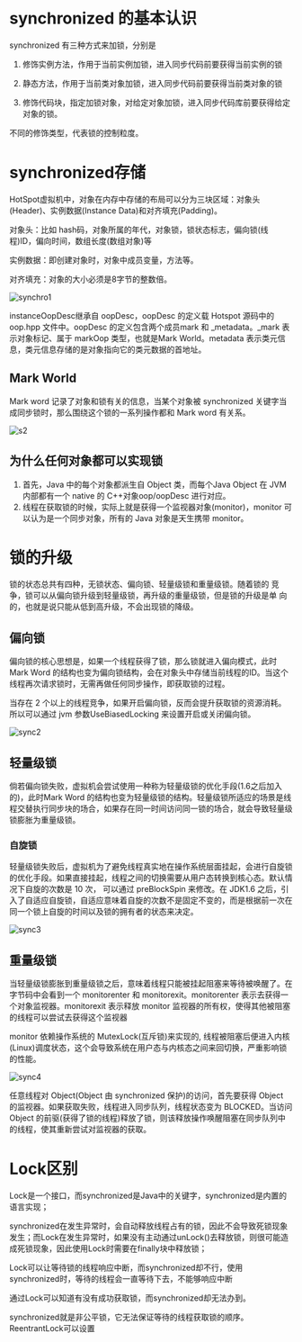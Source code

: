 # **synchronized** 的基本认识

synchronized 有三种方式来加锁，分别是

1. 修饰实例方法，作用于当前实例加锁，进入同步代码前要获得当前实例的锁

2. 静态方法，作用于当前类对象加锁，进入同步代码前要获得当前类对象的锁

3. 修饰代码块，指定加锁对象，对给定对象加锁，进入同步代码库前要获得给定对象的锁。

不同的修饰类型，代表锁的控制粒度。

# synchronized存储

HotSpot虚拟机中，对象在内存中存储的布局可以分为三块区域：对象头 (Header)、实例数据(Instance Data)和对齐填充(Padding)。

对象头：比如 hash码，对象所属的年代，对象锁，锁状态标志，偏向锁(线程)ID，偏向时间，数组长度(数组对象)等

实例数据：即创建对象时，对象中成员变量，方法等。

对齐填充：对象的大小必须是8字节的整数倍。

![synchro1](synchro1.png)

 instanceOopDesc继承自 oopDesc，oopDesc 的定义载 Hotspot 源码中的 oop.hpp 文件中。oopDesc 的定义包含两个成员mark 和 _metadata。_mark 表示对象标记、属于 markOop 类型，也就是Mark World。metadata 表示类元信息，类元信息存储的是对象指向它的类元数据的首地址。

## Mark World

Mark word 记录了对象和锁有关的信息，当某个对象被 synchronized 关键字当成同步锁时，那么围绕这个锁的一系列操作都和 Mark word 有关系。

![s2](s2.png)

## 为什么任何对象都可以实现锁

1. 首先，Java 中的每个对象都派生自 Object 类，而每个Java Object 在 JVM 内部都有一个 native 的 C++对象oop/oopDesc 进行对应。
2. 线程在获取锁的时候，实际上就是获得一个监视器对象(monitor)，monitor 可以认为是一个同步对象，所有的 Java 对象是天生携带 monitor。

# 锁的升级

锁的状态总共有四种，无锁状态、偏向锁、轻量级锁和重量级锁。随着锁的
竞争，锁可以从偏向锁升级到轻量级锁，再升级的重量级锁，但是锁的升级是单
向的，也就是说只能从低到高升级，不会出现锁的降级。

## 偏向锁

偏向锁的核心思想是，如果一个线程获得了锁，那么锁就进入偏向模式，此时Mark Word 的结构也变为偏向锁结构，会在对象头中存储当前线程的ID。当这个线程再次请求锁时，无需再做任何同步操作，即获取锁的过程。

当存在 2 个以上的线程竞争，如果开启偏向锁，反而会提升获取锁的资源消耗。所以可以通过 jvm 参数UseBiasedLocking 来设置开启或关闭偏向锁。

![sync2](sync2.png)

## 轻量级锁

倘若偏向锁失败，虚拟机会尝试使用一种称为轻量级锁的优化手段(1.6之后加入的)，此时Mark Word 的结构也变为轻量级锁的结构。轻量级锁所适应的场景是线程交替执行同步块的场合，如果存在同一时间访问同一锁的场合，就会导致轻量级锁膨胀为重量级锁。

### 自旋锁

轻量级锁失败后，虚拟机为了避免线程真实地在操作系统层面挂起，会进行自旋锁的优化手段。如果直接挂起，线程之间的切换需要从用户态转换到核心态。默认情况下自旋的次数是 10 次， 可以通过 preBlockSpin 来修改。在 JDK1.6 之后，引入了自适应自旋锁，自适应意味着自旋的次数不是固定不变的，而是根据前一次在同一个锁上自旋的时间以及锁的拥有者的状态来决定。

![sync3](sync3.png)

## 重量级锁

当轻量级锁膨胀到重量级锁之后，意味着线程只能被挂起阻塞来等待被唤醒了。在字节码中会看到一个 monitorenter 和 monitorexit。monitorenter 表示去获得一个对象监视器。monitorexit 表示释放 monitor 监视器的所有权，使得其他被阻塞的线程可以尝试去获得这个监视器

monitor 依赖操作系统的 MutexLock(互斥锁)来实现的, 线程被阻塞后便进入内核(Linux)调度状态，这个会导致系统在用户态与内核态之间来回切换，严重影响锁的性能。

![sync4](sync4.png)



任意线程对 Object(Object 由 synchronized 保护)的访问，首先要获得 Object 的监视器。如果获取失败，线程进入同步队列，线程状态变为 BLOCKED。当访问 Object 的前驱(获得了锁的线程)释放了锁，则该释放操作唤醒阻塞在同步队列中的线程，使其重新尝试对监视器的获取。

# Lock区别

Lock是一个接口，而synchronized是Java中的关键字，synchronized是内置的语言实现；

synchronized在发生异常时，会自动释放线程占有的锁，因此不会导致死锁现象发生；而Lock在发生异常时，如果没有主动通过unLock()去释放锁，则很可能造成死锁现象，因此使用Lock时需要在finally块中释放锁；

Lock可以让等待锁的线程响应中断，而synchronized却不行，使用synchronized时，等待的线程会一直等待下去，不能够响应中断　

通过Lock可以知道有没有成功获取锁，而synchronized却无法办到。　　

synchronized就是非公平锁，它无法保证等待的线程获取锁的顺序。ReentrantLock可以设置

